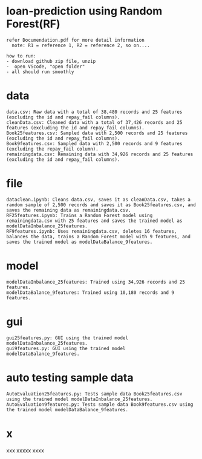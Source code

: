# loan-prediction using Random Forest(RF)
    refer Documendation.pdf for more detail information
      note: R1 = reference 1, R2 = reference 2, so on....
      
    how to run:
    - download github zip file, unzip
    -  open VScode, "open folder"
    - all should run smoothly

# data
    data.csv: Raw data with a total of 38,480 records and 25 features (excluding the id and repay_fail columns).
    cleanData.csv: Cleaned data with a total of 37,426 records and 25 features (excluding the id and repay_fail columns).
    Book25features.csv: Sampled data with 2,500 records and 25 features (excluding the id and repay_fail columns).
    Book9features.csv: Sampled data with 2,500 records and 9 features (excluding the repay_fail column).
    remainingdata.csv: Remaining data with 34,926 records and 25 features (excluding the id and repay_fail columns).

# file
    dataclean.ipynb: Cleans data.csv, saves it as cleanData.csv, takes a random sample of 2,500 records and saves it as Book25features.csv, and saves the remaining data as remainingdata.csv.
    RF25features.ipynb: Trains a Random Forest model using remainingdata.csv with 25 features and saves the trained model as modelDataInbalance_25features.
    RF9features.ipynb: Uses remainingdata.csv, deletes 16 features, balances the data, trains a Random Forest model with 9 features, and saves the trained model as modelDataBalance_9features.

# model
    modelDataInbalance_25features: Trained using 34,926 records and 25 features.
    modelDataBalance_9features: Trained using 10,180 records and 9 features.

# gui 
    gui25features.py: GUI using the trained model modelDataInbalance_25features.
    gui9features.py: GUI using the trained model modelDataBalance_9features.

# auto testing sample data
    AutoEvaluation25features.py: Tests sample data Book25features.csv using the trained model modelDataInbalance_25features.
    AutoEvaluation9features.py: Tests sample data Book9features.csv using the trained model modelDataBalance_9features.

# x
xxx
    xxxxx
        xxxx



  
